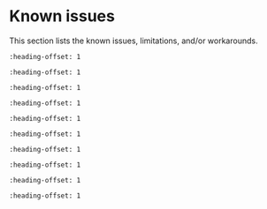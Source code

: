 # Known issues

This section lists the known issues, limitations, and/or workarounds.

```{include} /release/known_issues/mcux_config_tool_not_well_supported_by_sdk.md
:heading-offset: 1
```
```{include} /release/known_issues/cloned_project_cannot_build_issue.md
:heading-offset: 1
```
```{include} /release/known_issues/romapi_flexspi_example_not_working.md
:heading-offset: 1
```
```{include} /release/known_issues/hello_world_virtual_com.md
:heading-offset: 1
```
```{include} /release/known_issues/limitations_when_creating_a_new_freertos_based_c_c_project.md
:heading-offset: 1
```
```{include} /release/known_issues/gpio_toggle_operation.md
:heading-offset: 1
```
```{include} /release/known_issues/el2go_agent_demo_wifi.md
:heading-offset: 1
```



```{include} ../../../../release/known_issues/example_mbedtls_benchmark_may_hang_on_some_targets_on_devices_with_els_acceleration.md
:heading-offset: 1
```
```{include} ../../../../release/known_issues/the_freertos_lpuart_example_does_not_complete_successfully.md
:heading-offset: 1
```
```{include} ../../../../release/known_issues/tf-m_secure_and_el2go_examples_incorrect_path_in_download_extra_image_with_iar_and_mdk_ides_with_kex_package.md
:heading-offset: 1
```